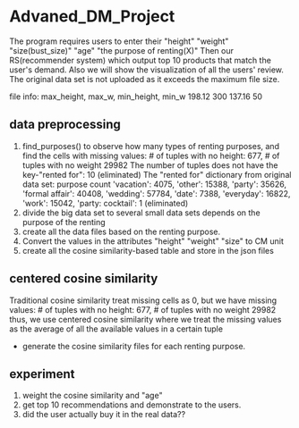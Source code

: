 # Advaned_DM_Project
The program requires users to enter their "height" "weight" "size(bust_size)" "age" "the purpose of renting(X)"
Then our RS(recommender system) which output top 10 products that match the user's demand.
Also we will show the visualization of all the users' review.
The original data set is not uploaded as it exceeds the maximum file size.

file info: 
max_height, max_w, min_height, min_w
198.12 300 137.16 50

## data preprocessing
1. find_purposes() to observe how many types of renting purposes, and find the cells with
    missing values: # of tuples with no height: 677, # of tuples with no weight 29982
    The number of tuples does not have the key-"rented for":  10 (eliminated)
    The "rented for" dictionary from original data set:
    purpose     count
    'vacation': 4075, 
    'other': 15388, 
    'party': 35626, 
    'formal affair': 40408, 
    'wedding': 57784, 
    'date': 7388, 
    'everyday': 16822, 
    'work': 15042, 
    'party: cocktail': 1 (eliminated)
2. divide the big data set to several small data sets depends on the purpose of the renting
3. create all the data files based on the renting purpose.
4. Convert the values in the attributes "height" "weight" "size" to CM unit
3. create all the cosine similarity-based table and store in the json files 

## centered cosine similarity
Traditional cosine similarity treat missing cells as 0, but we have missing values: # of tuples with no height: 677, # of tuples with no weight 29982
thus, we use centered cosine similarity where we treat the missing values as the average of all the
available values in a certain tuple

- generate the cosine similarity files for each renting purpose.

## experiment
1. weight the cosine similarity and "age"
2. get top 10 recommendations and demonstrate to the users.
3. did the user actually buy it in the real data??
